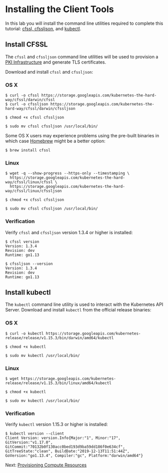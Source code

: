 # Installing the Client Tools

In this lab you will install the command line utilities required to complete this tutorial: [cfssl, cfssljson](https://github.com/cloudflare/cfssl), and [kubectl](https://kubernetes.io/docs/tasks/tools/install-kubectl).


## Install CFSSL

The `cfssl` and `cfssljson` command line utilities will be used to provision a [PKI Infrastructure](https://en.wikipedia.org/wiki/Public_key_infrastructure) and generate TLS certificates.

Download and install `cfssl` and `cfssljson`:

### OS X

```
$ curl -o cfssl https://storage.googleapis.com/kubernetes-the-hard-way/cfssl/darwin/cfssl
$ curl -o cfssljson https://storage.googleapis.com/kubernetes-the-hard-way/cfssl/darwin/cfssljson
```

```
$ chmod +x cfssl cfssljson
```

```
$ sudo mv cfssl cfssljson /usr/local/bin/
```

Some OS X users may experience problems using the pre-built binaries in which case [Homebrew](https://brew.sh) might be a better option:

```
$ brew install cfssl
```

### Linux

```
$ wget -q --show-progress --https-only --timestamping \
  https://storage.googleapis.com/kubernetes-the-hard-way/cfssl/linux/cfssl \
  https://storage.googleapis.com/kubernetes-the-hard-way/cfssl/linux/cfssljson
```

```
$ chmod +x cfssl cfssljson
```

```
$ sudo mv cfssl cfssljson /usr/local/bin/
```

### Verification

Verify `cfssl` and `cfssljson` version 1.3.4 or higher is installed:

```
$ cfssl version
Version: 1.3.4
Revision: dev
Runtime: go1.13
```

```
$ cfssljson --version
Version: 1.3.4
Revision: dev
Runtime: go1.13
```

## Install kubectl

The `kubectl` command line utility is used to interact with the Kubernetes API Server. Download and install `kubectl` from the official release binaries:

### OS X

```
$ curl -o kubectl https://storage.googleapis.com/kubernetes-release/release/v1.15.3/bin/darwin/amd64/kubectl
```

```
$ chmod +x kubectl
```

```
$ sudo mv kubectl /usr/local/bin/
```

### Linux

```
$ wget https://storage.googleapis.com/kubernetes-release/release/v1.15.3/bin/linux/amd64/kubectl
```

```
$ chmod +x kubectl
```

```
$ sudo mv kubectl /usr/local/bin/
```

### Verification

Verify `kubectl` version 1.15.3 or higher is installed:

```
$ kubectl version --client
Client Version: version.Info{Major:"1", Minor:"17", GitVersion:"v1.17.0", GitCommit:"70132b0f130acc0bed193d9ba59dd186f0e634cf", GitTreeState:"clean", BuildDate:"2019-12-13T11:51:44Z", GoVersion:"go1.13.4", Compiler:"gc", Platform:"darwin/amd64"}
```

Next: [Provisioning Compute Resources](03-compute-resources.md)